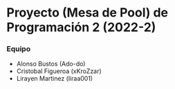 # Proyecto (Mesa de Pool) de Programación 2 (2022-2)

### Equipo
* Alonso Bustos (Ado-do)
* Cristobal Figueroa (xKroZzar)
* Lirayen Martinez (liraa001)